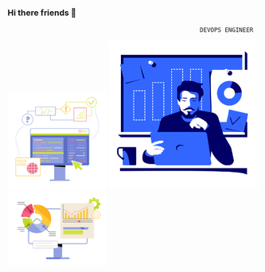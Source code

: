 ### Hi there friends 👋
                                                          DEVOPS ENGINEER
                                                


<img src="juicy-workflow.png"  width="200" >  <img src="lounge-male-marketer-working-on-laptop-with-analytics-board-in-the-background.png" width="300"> <img src="juicy-digital-marketing-strategy.png"  width="200" >

<!--
![hafid GitHub stats](https://github-readme-stats.vercel.app/api?username=hafidousbaa&show_icons=true&theme=transparent)




![github](https://github.blog/wp-content/uploads/2020/12/102393310-07478b80-3f8d-11eb-84eb-392d555ebd29.png?w=1200)


<img 
   src="https://github-readme-stats.vercel.app/api?username=hafidousbaa&show_icons=true&theme=tokyonight" 
/>


[![Top Langs](https://github-readme-stats.vercel.app/api/top-langs/?username=anuraghazra&layout=compact)](https://github.com/anuraghazra/github-readme-stats)

-->










<!--
**hafidousbaa/hafidousbaa** is a ✨ _special_ ✨ repository because its `README.md` (this file) appears on your GitHub profile.

Here are some ideas to get you started:

- 🔭 I’m currently working on ...
- 🌱 I’m currently learning ...
- 👯 I’m looking to collaborate on ...
- 🤔 I’m looking for help with ...
- 💬 Ask me about ...
- 📫 How to reach me: ...
- 😄 Pronouns: ...
- ⚡ Fun fact: ...
-->
